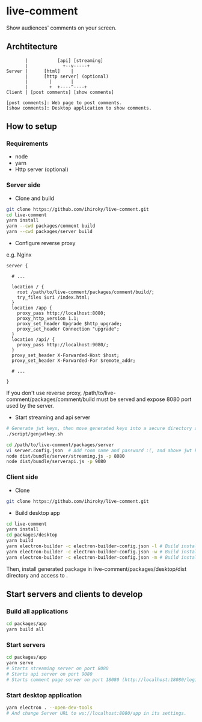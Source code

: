 # live-comment

Show audiences' comments on your screen.

## Archtitecture

```
       |           [api] [streaming]
       |             +--v-----+
Server |      [html]    |
       |      [http server] (optional)
       |        |       |
       |        +  +----^----+
Client | [post comments] [show comments]

[post comments]: Web page to post comments.
[show comments]: Desktop application to show comments.
```

## How to setup

### Requirements

- node
- yarn
- Http server (optional)

### Server side

- Clone and build

```bash
git clone https://github.com/ihiroky/live-comment.git
cd live-comment
yarn install
yarn --cwd packages/comment build
yarn --cwd packages/server build
```

- Configure reverse proxy

e.g. Nginx
```
server {

  # ...

  location / {
    root /path/to/live-comment/packages/comment/build/;
    try_files $uri /index.html;
  }
  location /app {
    proxy_pass http://localhost:8080;
    proxy_http_version 1.1;
    proxy_set_header Upgrade $http_upgrade;
    proxy_set_header Connection "upgrade";
  }
  location /api/ {
    proxy_pass http://localhost:9080/;
  }
  proxy_set_header X-Forwarded-Host $host;
  proxy_set_header X-Forwarded-For $remote_addr;

  # ...

}
```

If you don't use reverse proxy, /path/to/live-comment/packages/comment/build must be served and expose 8080 port used by the server.

- Start streaming and api server

```bash
# Generate jwt keys, then move generated keys into a secure directory and write their path in server.config.json
./script/genjwtkey.sh

cd /path/to/live-comment/packages/server
vi server.config.json  # Add room name and password :(, and above jwt key path.
node dist/bundle/server/streaming.js -p 8080
node dist/bundle/serverapi.js -p 9080
```

### Client side

- Clone
```bash
git clone https://github.com/ihiroky/live-comment.git
```

- Build desktop app
```bash
cd live-comment
yarn install
cd packages/desktop
yarn build
yarn electron-builder -c electron-builder-config.json -l # Build install package for Linux
yarn electron-builder -c electron-builder-config.json -w # Build install package for Windows
yarn electron-builder -c electron-builder-config.json -m # Build install package for Mac
```

Then, install generated package in live-comment/packages/desktop/dist directory and access to .

## Start servers and clients to develop

### Build all applications
```bash
cd packages/app
yarn build all
```

### Start servers
```bash
cd packages/app
yarn serve
# Starts streaming server on port 8080
# Starts api server on port 9080
# Starts comment page server on port 18080 (http://localhost:18080/login)
```

### Start desktop application
```bash
yarn electron . --open-dev-tools
# And change Server URL to ws://localhost:8080/app in its settings.
```
